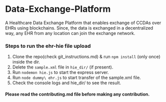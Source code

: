 # Data-Exchange-Platform
A Healthcare Data Exchange Platform that enables exchange of CCDAs over EHRs using blockchains. Since, the data is exchanged in a decentralized way, any EHR from any location can join the exchange network.

### Steps to run the ehr-hie file upload
1. Clone the repo(check git_instructions.md) & run `npm install` (only once) inside the dir.
2. Delete the `sample.xml` file in `hie_dir/` (if present).
3. Run `nodemon hie.js` to start the express server.
4. Run `node dummy\ ehr.js` to start transfer of the sample.xml file.
5. Check the console logs and hie_dir/ to see the result.

#### Please read the contributing.md file before making any contribution.
